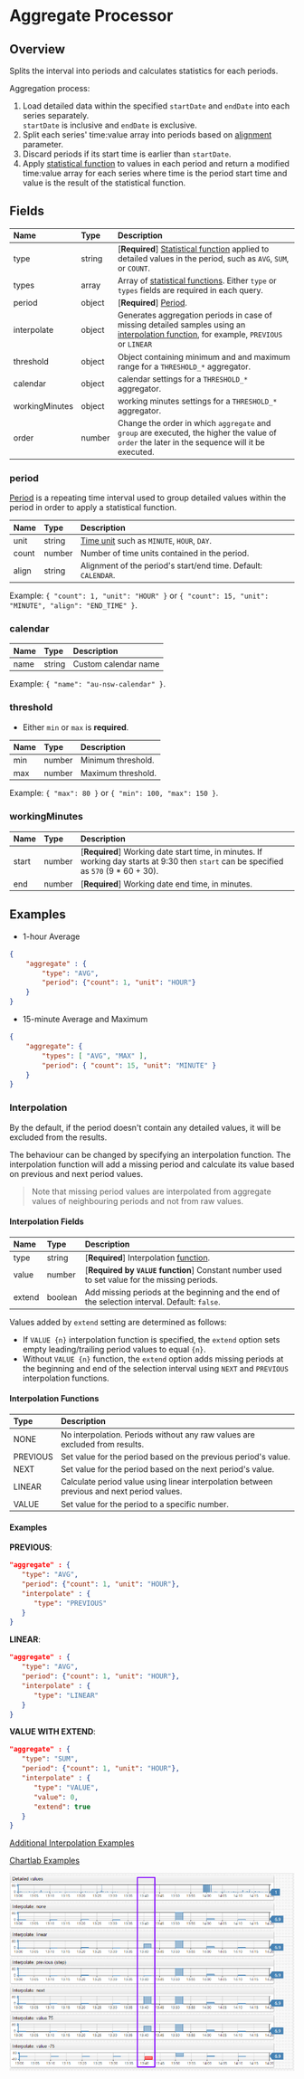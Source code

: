 # Aggregate Processor

## Overview

Splits the interval into periods and calculates statistics for each periods.

Aggregation process:

1. Load detailed data within the specified `startDate` and `endDate` into each series separately. <br>`startDate` is inclusive and `endDate` is exclusive.
2. Split each series' time:value array into periods based on [alignment](period.md#alignment) parameter.
3. Discard periods if its start time is earlier than `startDate`.
4. Apply [statistical function](/api/data/aggregation.md) to values in each period and return a modified time:value array for each series where time is the period start time and value is the result of the statistical function.

## Fields

| **Name** | **Type**  | **Description**   |
|:---|:---|:---|
| type  | string        | [**Required**] [Statistical function](/api/data/aggregation.md) applied to detailed values in the period, such as `AVG`, `SUM`, or `COUNT`. |
| types | array          | Array of [statistical functions](/api/data/aggregation.md). Either `type` or `types` fields are required in each query. |
| period  | object     | [**Required**] [Period](#period). |
| interpolate  | object  | Generates aggregation periods in case of missing detailed samples using an [interpolation function](#interpolation), for example, `PREVIOUS` or `LINEAR`   |
| threshold    | object  | Object containing minimum and and maximum range for a `THRESHOLD_*` aggregator.  |
| calendar     | object  | calendar settings for a `THRESHOLD_*` aggregator. |
| workingMinutes | object | working minutes settings for a `THRESHOLD_*` aggregator.  |
| order         | number           | Change the order in which `aggregate` and `group` are executed, the higher the value of `order` the later in the sequence will it be executed.             |

### period

[Period](period.md) is a repeating time interval used to group detailed values within the period in order to apply a statistical function.

| **Name**  | **Type** | **Description** |
|:---|:---|:---|
| unit  | string | [Time unit](time-unit.md) such as `MINUTE`, `HOUR`, `DAY`. |
| count  | number | Number of time units contained in the period. |
| align | string | Alignment of the period's start/end time. Default: `CALENDAR`.|

Example: `{ "count": 1, "unit": "HOUR" }` or `{ "count": 15, "unit": "MINUTE", "align": "END_TIME" }`.

### calendar

| **Name** | **Type**| **Description** |
|:---|:---|:---|
| name | string | Custom calendar name |

Example: `{ "name": "au-nsw-calendar" }`.

### threshold

* Either `min` or `max` is **required**. 

| **Name** | **Type**| **Description** |
|:---|:---|:---|
| min  | number | Minimum threshold. |
| max  | number | Maximum threshold. |

Example: `{ "max": 80 }` or `{ "min": 100, "max": 150 }`.

### workingMinutes

| **Name** | **Type**| **Description** |
|:---|:---|:---|
| start | number | [**Required**] Working date start time, in minutes. If working day starts at 9:30 then `start` can be specified as `570` (9 * 60 + 30). |
| end   | number | [**Required**] Working date end time, in minutes.  |

## Examples

* 1-hour Average

```json
{
    "aggregate" : {
        "type": "AVG",
        "period": {"count": 1, "unit": "HOUR"}
    }
}
```

* 15-minute Average and Maximum

```json
{
    "aggregate": {
        "types": [ "AVG", "MAX" ],
        "period": { "count": 15, "unit": "MINUTE" }
    }
}
```

### Interpolation

By the default, if the period doesn't contain any detailed values, it will be excluded from the results.

The behaviour can be changed by specifying an interpolation function.
The interpolation function will add a missing period and calculate its value based on previous and next period values.

> Note that missing period values are interpolated from aggregate values of neighbouring periods and not from raw values.

#### Interpolation Fields

| **Name** | **Type**  | **Description**   |
|:---|:---|:---|
| type  | string | [**Required**] Interpolation [function](#interpolation-functions). |
| value | number | [**Required by `VALUE` function**] Constant number used to set value for the missing periods. |
| extend  | boolean | Add missing periods at the beginning and the end of the selection interval. Default: `false`. |

Values added by `extend` setting are determined as follows:

* If `VALUE {n}` interpolation function is specified, the `extend` option sets empty leading/trailing period values to equal `{n}`.
* Without `VALUE {n}` function, the `extend` option adds missing periods at the beginning and end of the selection interval using `NEXT` and `PREVIOUS` interpolation functions.

#### Interpolation Functions

| **Type** | **Description** |
|:---|:---|
| NONE | No interpolation. Periods without any raw values are excluded from results. |
| PREVIOUS | Set value for the period based on the previous period's value. |
| NEXT | Set value for the period based on the next period's value. |
| LINEAR | Calculate period value using linear interpolation between previous and next period values. |
| VALUE| Set value for the period to a specific number. |

#### Examples

**PREVIOUS**:

```json
"aggregate" : {
   "type": "AVG",
   "period": {"count": 1, "unit": "HOUR"},
   "interpolate" : {
	  "type": "PREVIOUS"
   }
}
```

**LINEAR**:

```json
"aggregate" : {
   "type": "AVG",
   "period": {"count": 1, "unit": "HOUR"},
   "interpolate" : {
	  "type": "LINEAR"
   }
}
```

**VALUE WITH EXTEND**:

```json
"aggregate" : {
   "type": "SUM",
   "period": {"count": 1, "unit": "HOUR"},
   "interpolate" : {
	  "type": "VALUE",
	  "value": 0,
	  "extend": true
   }
}
```

[Additional Interpolation Examples](examples/query-aggr-interpolation.md)

[Chartlab Examples](https://apps.axibase.com/chartlab/d8c03f11/3/)

![Interpolation Example](aggregate_interpolate.png)



